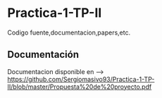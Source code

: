 # Practica-1-TP-II

Codigo fuente,documentacion,papers,etc.

## Documentación
Documentacion disponible en --> https://github.com/Sergiomasivo93/Practica-1-TP-II/blob/master/Propuesta%20de%20proyecto.pdf
